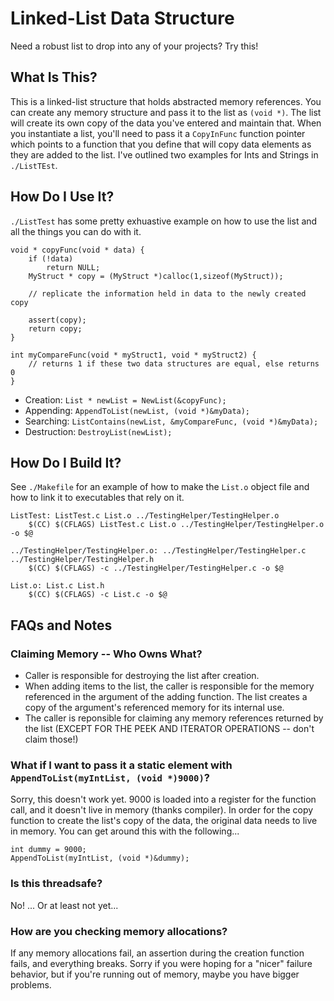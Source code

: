# Linked-List Data Structure
Need a robust list to drop into any of your projects? Try this!

## What Is This?
This is a linked-list structure that holds abstracted memory references. You can create any memory structure and pass it to the list as `(void *)`. The list will create its own copy of the data you've entered and maintain that. When you instantiate a list, you'll need to pass it a `CopyInFunc` function pointer which points to a function that you define that will copy data elements as they are added to the list. I've outlined two examples for Ints and Strings in `./ListTEst`. 

## How Do I Use It?
`./ListTest` has some pretty exhuastive example on how to use the list and all the things you can do with it.

```
void * copyFunc(void * data) {
	if (!data)
		return NULL;
	MyStruct * copy = (MyStruct *)calloc(1,sizeof(MyStruct));

	// replicate the information held in data to the newly created copy 

	assert(copy);
	return copy;
}
```

```
int myCompareFunc(void * myStruct1, void * myStruct2) {
	// returns 1 if these two data structures are equal, else returns 0
}
```

* Creation: `List * newList = NewList(&copyFunc);`
* Appending: `AppendToList(newList, (void *)&myData);`
* Searching: `ListContains(newList, &myCompareFunc, (void *)&myData);`
* Destruction: `DestroyList(newList);`

## How Do I Build It?
See `./Makefile` for an example of how to make the `List.o` object file and how to link it to executables that rely on it.

```
ListTest: ListTest.c List.o ../TestingHelper/TestingHelper.o
	$(CC) $(CFLAGS) ListTest.c List.o ../TestingHelper/TestingHelper.o -o $@

../TestingHelper/TestingHelper.o: ../TestingHelper/TestingHelper.c ../TestingHelper/TestingHelper.h
	$(CC) $(CFLAGS) -c ../TestingHelper/TestingHelper.c -o $@

List.o: List.c List.h
	$(CC) $(CFLAGS) -c List.c -o $@
```

## FAQs and Notes
### Claiming Memory -- Who Owns What?
* Caller is responsible for destroying the list after creation.
* When adding items to the list, the caller is responsible for the memory referenced in the argument of the adding function. The list creates a copy of the argument's referenced memory for its internal use. 
* The caller is reponsible for claiming any memory references returned by the list (EXCEPT FOR THE PEEK AND ITERATOR OPERATIONS -- don't claim those!)


### What if I want to pass it a static element with `AppendToList(myIntList, (void *)9000)`?
Sorry, this doesn't work yet. 9000 is loaded into a register for the function call, and it doesn't live in memory (thanks compiler). In order for the copy function to create the list's copy of the data, the original data needs to live in memory.
You can get around this with the following...
```
int dummy = 9000;
AppendToList(myIntList, (void *)&dummy);
```

### Is this threadsafe?
No! ... Or at least not yet...

### How are you checking memory allocations?
If any memory allocations fail, an assertion during the creation function fails, and everything breaks. Sorry if you were hoping for a "nicer" failure behavior, but if you're running out of memory, maybe you have bigger problems.

